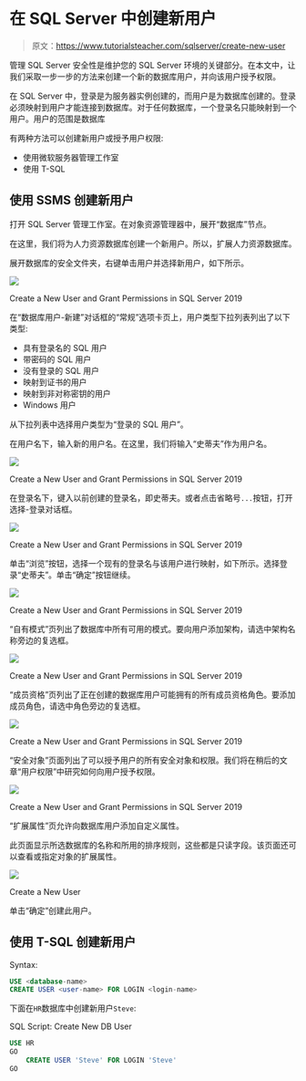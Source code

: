 # 在 SQL Server 中创建新用户

> 原文：<https://www.tutorialsteacher.com/sqlserver/create-new-user>

管理 SQL Server 安全性是维护您的 SQL Server 环境的关键部分。在本文中，让我们采取一步一步的方法来创建一个新的数据库用户，并向该用户授予权限。

在 SQL Server 中，登录是为服务器实例创建的，而用户是为数据库创建的。登录必须映射到用户才能连接到数据库。对于任何数据库，一个登录名只能映射到一个用户。用户的范围是数据库

有两种方法可以创建新用户或授予用户权限:

*   使用微软服务器管理工作室
*   使用 T-SQL

## 使用 SSMS 创建新用户

打开 SQL Server 管理工作室。在对象资源管理器中，展开“数据库”节点。

在这里，我们将为人力资源数据库创建一个新用户。所以，扩展人力资源数据库。

展开数据库的安全文件夹，右键单击用户并选择新用户，如下所示。

[![](img/294b510dc046a77fb1b254d746ed0025.png)](../../Content/images/sqlserver/create-user1.png) 

Create a New User and Grant Permissions in SQL Server 2019



在“数据库用户-新建”对话框的“常规”选项卡页上，用户类型下拉列表列出了以下类型:

*   具有登录名的 SQL 用户
*   带密码的 SQL 用户
*   没有登录的 SQL 用户
*   映射到证书的用户
*   映射到非对称密钥的用户
*   Windows 用户

从下拉列表中选择用户类型为“登录的 SQL 用户”。

在用户名下，输入新的用户名。在这里，我们将输入“史蒂夫”作为用户名。

[![](img/721d8f5d967d79034fdebdd0eeff6ffc.png)](../../Content/images/sqlserver/create-user2.png) 

Create a New User and Grant Permissions in SQL Server 2019



在登录名下，键入以前创建的登录名，即史蒂夫。或者点击省略号`...`按钮，打开选择-登录对话框。

[![](img/2f1611d680d7ee38b99958090abe2e94.png)](../../Content/images/sqlserver/create-user3.png) 

Create a New User and Grant Permissions in SQL Server 2019



单击“浏览”按钮，选择一个现有的登录名与该用户进行映射，如下所示。选择登录“史蒂夫”。单击“确定”按钮继续。

[![](img/ce2b571e04a2d177f53fe35529d6e3cd.png)](../../Content/images/sqlserver/create-user4.png) 

Create a New User and Grant Permissions in SQL Server 2019



“自有模式”页列出了数据库中所有可用的模式。要向用户添加架构，请选中架构名称旁边的复选框。

[![](img/33cb0a7d006376ccbbc96f2965d7f8c6.png)](../../Content/images/sqlserver/create-user5.png) 

Create a New User and Grant Permissions in SQL Server 2019



“成员资格”页列出了正在创建的数据库用户可能拥有的所有成员资格角色。要添加成员角色，请选中角色旁边的复选框。

[![](img/e21f936cd6ef4097fad7ebdf9c2330c3.png)](../../Content/images/sqlserver/create-user6.png) 

Create a New User and Grant Permissions in SQL Server 2019



“安全对象”页面列出了可以授予用户的所有安全对象和权限。我们将在稍后的文章“用户权限”中研究如何向用户授予权限。

[![](img/9abbc0cbf1b2b83be8f463ba8400a142.png)](../../Content/images/sqlserver/create-user7.png) 

Create a New User and Grant Permissions in SQL Server 2019



“扩展属性”页允许向数据库用户添加自定义属性。

此页面显示所选数据库的名称和所用的排序规则，这些都是只读字段。该页面还可以查看或指定对象的扩展属性。

[![](img/f718f8000dd54a5a6e65ef2be8a5024b.png)](../../Content/images/sqlserver/create-user8.png) 

Create a New User



单击“确定”创建此用户。

## 使用 T-SQL 创建新用户

Syntax: 

```sql
USE <database-name>
CREATE USER <user-name> FOR LOGIN <login-name> 
```

下面在`HR`数据库中创建新用户`Steve`:

SQL Script: Create New DB User 

```sql
USE HR 
GO 
    CREATE USER 'Steve' FOR LOGIN 'Steve' 
GO 
```

